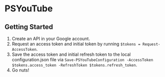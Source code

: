 # PSYouTube

## Getting Started

1. Create an API in your Google account.
2. Request an access token and initial token by running `$tokens = Request-AccessToken`.
3. Save the access token and initial refresh token to the local configuration.json file via `Save-PSYouTubeConfiguration -AccessToken $tokens.access_token -RefreshToken $tokens.refresh_token`.
4. Go nuts!

